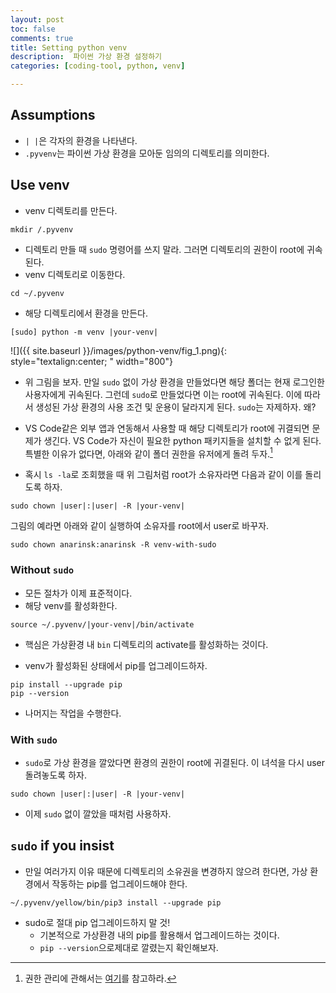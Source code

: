 ```yaml
---
layout: post
toc: false
comments: true
title: Setting python venv 
description:  파이썬 가상 환경 설정하기
categories: [coding-tool, python, venv]

---
```


## Assumptions 

- `| |`은 각자의 환경을 나타낸다. 
- `.pyvenv`는 파이썬 가상 환경을 모아둔 임의의 디렉토리를 의미한다. 


## Use venv 

* venv 디렉토리를 만든다. 

```shell
mkdir /.pyvenv 
```

* 디렉토리 만들 때 `sudo` 명령어를 쓰지 말라. 그러면 디렉토리의 권한이 root에 귀속된다. 
* venv 디렉토리로 이동한다. 

```shell
cd ~/.pyvenv 
```

* 해당 디렉토리에서 환경을 만든다. 

```shell
[sudo] python -m venv |your-venv|
```

![]({{ site.baseurl }}/images/python-venv/fig_1.png){: style="textalign:center; " width="800"}

- 위 그림을 보자. 만일 `sudo` 없이 가상 환경을 만들었다면 해당 폴더는 현재 로그인한 사용자에게 귀속된다. 그런데 `sudo`로 만들었다면 이는 root에 귀속된다. 이에 따라서 생성된 가상 환경의 사용 조건 및 운용이 달라지게 된다. `sudo`는 자제하자.  왜?

- VS Code같은 외부 앱과 연동해서 사용할 때 해당 디렉토리가 root에 귀결되면 문제가 생긴다. VS Code가 자신이 필요한 python 패키지들을 설치할 수 없게 된다. 특별한 이유가 없다면, 아래와 같이 폴더 권한을 유저에게 돌려 두자.[^1]

- 혹시 `ls -la`로 조회했을 때 위 그림처럼 root가 소유자라면 다음과 같이 이를 돌리도록 하자. 

```shell
sudo chown |user|:|user| -R |your-venv|
```

그림의 예라면 아래와 같이 실행하여 소유자를 root에서 user로 바꾸자. 

```shell
sudo chown anarinsk:anarinsk -R venv-with-sudo 
``` 


[^1]: 권한 관리에 관해서는 [여기](https://eunguru.tistory.com/93)를 참고하라. 

### Without `sudo` 

* 모든 절차가 이제 표준적이다. 
* 해당 venv를 활성화한다. 

```shell
source ~/.pyvenv/|your-venv|/bin/activate 
```

- 핵심은 가상환경 내 `bin` 디렉토리의 activate를 활성화하는 것이다. 

- venv가 활성화된 상태에서 pip를 업그레이드하자. 

```shell
pip install --upgrade pip
pip --version
```

* 나머지는 작업을 수행한다. 

### With `sudo`

- `sudo`로 가상 환경을 깔았다면 환경의 권한이 root에 귀결된다. 이 녀석을 다시 user 돌려놓도록 하자. 

```shell
sudo chown |user|:|user| -R |your-venv|
```

* 이제 `sudo` 없이 깔았을 때처럼 사용하자. 

## `sudo` if you insist

* 만일 여러가지 이유 때문에 디렉토리의 소유권을 변경하지 않으려 한다면, 가상 환경에서 작동하는 pip를 업그레이드해야 한다.

```shell
~/.pyvenv/yellow/bin/pip3 install --upgrade pip
```

- sudo로  절대 pip 업그레이드하지 말 것!
	- 기본적으로 가상환경 내의 pip를 활용해서 업그레이드하는 것이다. 
	- `pip --version`으로제대로 깔렸는지 확인해보자.   


<!--stackedit_data:
eyJoaXN0b3J5IjpbMTE2NzcxNTcsMTE1NzI3MDIzNCw1Nzg3OD
k4MDksLTg1NDE4NDMwNSwtNTg3NDk2ODc3LDIwNjUxNDY5MDdd
fQ==
-->